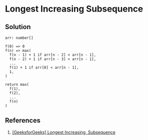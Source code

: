 # Longest Increasing Subsequence

## Solution

```text
arr: number[]

f(0) => 0
f(n) => max(
  f(n - 1) + 1 if arr[n - 2] < arr[n - 1],
  f(n - 2) + 1 if arr[n - 3] < arr[n - 1],
  ...
  f(1) + 1 if arr[0] < arr[n - 1],
  1,
)

return max(
  f(1),
  f(2),
  ...
  f(n)
)
```

## References

1. [[GeeksforGeeks] Longest Increasing, Subsequence](https://www.geeksforgeeks.org/longest-increasing-subsequence-dp-3/)
